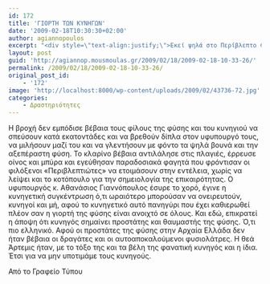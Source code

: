 ```yaml
---
id: 172
title: 'ΓΙΟΡΤΗ ΤΩΝ ΚΥΝΗΓΩΝ'
date: '2009-02-18T10:30:30+02:00'
author: agiannopoulos
excerpt: "<div style=\"text-align:justify;\">Εκεί ψηλά στο Περίβλεπτο Φθιώτιδος έγινε και φέτος στις 27/02/2006 με επιτυχία η μεγάλη γιορτή των Κυνηγών που διοργανώνεται κάθε χρόνο από τους Κυνηγετικούς Συλλόγους Φθιώτιδος και από τον Όμιλο Φίλων Αθανασίου Γιαννόπουλου «Κοινωνική Παρέμβαση και Δράση».</div>\n<div style=\"text-align:justify;\"><br /> \n<table style=\"text-align:center;\" align=\"center\" border=\"0\">\n<tbody>\n<tr style=\"text-align:left;\">\n<td style=\"text-align:left;\"><a rel=\"lightbox[KYNHGI]\" href=\"http://agiannop.mousmoulas.gr/wp-uploads/2009/02/43736-7.jpg\"><img alt=\"43736-7_s\" style=\"border-style:solid;border-width:2px;margin-left:0;float:left;\" src=\"http://agiannop.mousmoulas.gr/wp-uploads/2009/02/43736-7_s.jpg\" width=\"120\" height=\"84\" /> </a></td>\n<td style=\"text-align:left;\"><a rel=\"lightbox[KYNHGI]\" href=\"http://agiannop.mousmoulas.gr/wp-uploads/2009/02/dsc_3282-9.jpg\"><img alt=\"43736-7_s\" style=\"border-style:solid;border-width:2px;margin-left:0;float:left;\" src=\"http://agiannop.mousmoulas.gr/wp-uploads/2009/02/dsc_3282-9_s.jpg\" width=\"120\" height=\"84\" /> </a></td>\n<td style=\"text-align:left;\"><a rel=\"lightbox[KYNHGI]\" href=\"http://agiannop.mousmoulas.gr/wp-uploads/2009/02/dsc_3300-10.jpg\"><img alt=\"43736-7_s\" style=\"border-style:solid;border-width:2px;margin-left:0;float:left;\" src=\"http://agiannop.mousmoulas.gr/wp-uploads/2009/02/dsc_3300-10_s.jpg\" width=\"120\" height=\"84\" /> </a></td>\n</tr>\n</tbody>\n</table>\n</div>\n"
layout: post
guid: 'http://agiannop.mousmoulas.gr/2009/02/18/2009-02-18-10-33-26/'
permalink: /2009/02/18/2009-02-18-10-33-26/
original_post_id:
    - '172'
image: 'http://localhost:8000/wp-content/uploads/2009/02/43736-72.jpg'
categories:
    - Δραστηριότητες
---
```


Η βροχή δεν εμπόδισε βέβαια τους φίλους της φύσης και του κυνηγιού να σπεύσουν κατά εκατοντάδες και να βρεθούν δίπλα στον υφυπουργό τους, να μιλήσουν μαζί του και να γλεντήσουν με φόντο τα ψηλά βουνά και την αξεπέραστη φύση. Το κλαρίνο βέβαια αντιλάλησε στις πλαγιές, έρρευσε οίνος και μπύρα και εγεύθησαν παραδοσιακά φαγητά που φρόντισαν οι φιλόξενοι «Περιβλεπτιώτες» να ετοιμάσουν στην εντέλεια, χωρίς να λείψει και το κοτόπουλο για την σημειολογία της επικαιρότητας. Ο υφυπουργός κ. Αθανάσιος Γιαννόπουλος έσυρε το χορό,<span> </span>έγινε η κυνηγετική συγκέντρωση ό,τι ωραιότερο μπορούσαν να ονειρευτούν, κυνηγοί και μή, αφού το κυνηγετικό αυτό πανηγύρι που έχει καθιερωθεί πλέον σαν η γιορτή της φύσης είναι ανοιχτό σε όλους. Και εδώ, επικρατεί η άποψη ότι κυνηγός σημαίνει προστάτης και θαυμαστής της φύσης. Ό,τι πιο ελληνικό. Αφού οι προστάτες<span> </span>της φύσης στην Αρχαία Ελλάδα δεν ήταν βέβαια οι δραγάτες και οι αυτοαποκαλούμενοι φυσιολάτρες. Η θεά Άρτεμις ήταν, με το τόξο της και τα βέλη της φανατική κυνηγός και η ίδια. Έτσι για να μην υποτιμάμε τους κυνηγούς.

Από το Γραφείο Τύπου